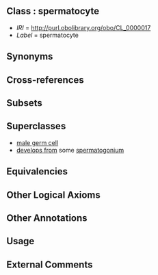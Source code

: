 
## Class : spermatocyte

 * *IRI* = http://purl.obolibrary.org/obo/CL_0000017
 * *Label* = spermatocyte

## Synonyms


## Cross-references


## Subsets


## Superclasses

 * [male germ cell](../../CL/15/CL_0000015.md)
 * [develops from](../../RO/02/RO_0002202.md) some [spermatogonium](../../CL/20/CL_0000020.md)

## Equivalencies


## Other Logical Axioms


## Other Annotations


## Usage


## External Comments


